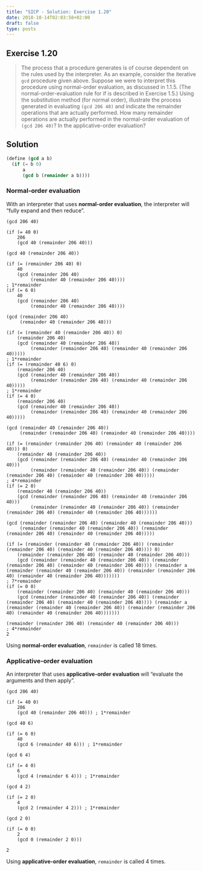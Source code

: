 ```yaml
---
title: "SICP - Solution: Exercise 1.20"
date: 2018-10-14T02:03:58+02:00
draft: false
type: posts
---
```


## Exercise 1.20

> The process that a procedure generates is of course dependent on the rules used by the interpreter. As an example, consider the iterative `gcd` procedure given above. Suppose we were to interpret this procedure using normal-order evaluation, as discussed in 1.1.5. (The normal-order-evaluation rule for if is described in Exercise 1.5.) Using the substitution method (for normal order), illustrate the process generated in evaluating `(gcd 206 40)` and indicate the remainder operations that are actually performed. How many remainder operations are actually performed in the normal-order evaluation of `(gcd 206 40)`? In the applicative-order evaluation?

## Solution

```scheme
(define (gcd a b)
  (if (= b 0)
      a
      (gcd b (remainder a b))))
```

### Normal-order evaluation

With an interpreter that uses **normal-order evaluation**, the interpreter will “fully expand and then reduce”.

```
(gcd 206 40)

(if (= 40 0)
    206
    (gcd 40 (remainder 206 40)))

(gcd 40 (remainder 206 40))

(if (= (remainder 206 40) 0)
    40
    (gcd (remainder 206 40)
         (remainder 40 (remainder 206 40))))
; 1*remainder
(if (= 6 0)
    40
    (gcd (remainder 206 40)
         (remainder 40 (remainder 206 40))))

(gcd (remainder 206 40)
     (remainder 40 (remainder 206 40)))

(if (= (remainder 40 (remainder 206 40)) 0)
    (remainder 206 40)
    (gcd (remainder 40 (remainder 206 40))
         (remainder (remainder 206 40) (remainder 40 (remainder 206 40)))))
; 1*remainder
(if (= (remainder 40 6) 0)
    (remainder 206 40)
    (gcd (remainder 40 (remainder 206 40))
         (remainder (remainder 206 40) (remainder 40 (remainder 206 40)))))
; 1*remainder
(if (= 4 0)
    (remainder 206 40)
    (gcd (remainder 40 (remainder 206 40))
         (remainder (remainder 206 40) (remainder 40 (remainder 206 40)))))

(gcd (remainder 40 (remainder 206 40))
     (remainder (remainder 206 40) (remainder 40 (remainder 206 40))))

(if (= (remainder (remainder 206 40) (remainder 40 (remainder 206 40))) 0)
    (remainder 40 (remainder 206 40))
    (gcd (remainder (remainder 206 40) (remainder 40 (remainder 206 40)))
         (remainder (remainder 40 (remainder 206 40)) (remainder (remainder 206 40) (remainder 40 (remainder 206 40)))))
; 4*remainder
(if (= 2 0)
    (remainder 40 (remainder 206 40))
    (gcd (remainder (remainder 206 40) (remainder 40 (remainder 206 40)))
         (remainder (remainder 40 (remainder 206 40)) (remainder (remainder 206 40) (remainder 40 (remainder 206 40))))))

(gcd (remainder (remainder 206 40) (remainder 40 (remainder 206 40)))
     (remainder (remainder 40 (remainder 206 40)) (remainder (remainder 206 40) (remainder 40 (remainder 206 40)))))

(if (= (remainder (remainder 40 (remainder 206 40)) (remainder (remainder 206 40) (remainder 40 (remainder 206 40)))) 0)
    (remainder (remainder 206 40) (remainder 40 (remainder 206 40)))
    (gcd (remainder (remainder 40 (remainder 206 40)) (remainder (remainder 206 40) (remainder 40 (remainder 206 40)))) (remainder a  (remainder (remainder 40 (remainder 206 40)) (remainder (remainder 206 40) (remainder 40 (remainder 206 40)))))))
; 7*remainder
(if (= 0 0)
    (remainder (remainder 206 40) (remainder 40 (remainder 206 40)))
    (gcd (remainder (remainder 40 (remainder 206 40)) (remainder (remainder 206 40) (remainder 40 (remainder 206 40)))) (remainder a  (remainder (remainder 40 (remainder 206 40)) (remainder (remainder 206 40) (remainder 40 (remainder 206 40)))))))

(remainder (remainder 206 40) (remainder 40 (remainder 206 40)))
; 4*remainder
2
```

Using **normal-order evaluation**, `remainder` is called 18 times.

### Applicative-order evaluation

An interpreter that uses **applicative-order evaluation** will “evaluate the arguments and then apply”.

```
(gcd 206 40)

(if (= 40 0)
    206
    (gcd 40 (remainder 206 40))) ; 1*remainder

(gcd 40 6)

(if (= 6 0)
    40
    (gcd 6 (remainder 40 6))) ; 1*remainder

(gcd 6 4)

(if (= 4 0)
    6
    (gcd 4 (remainder 6 4))) ; 1*remainder

(gcd 4 2)

(if (= 2 0)
    4
    (gcd 2 (remainder 4 2))) ; 1*remainder

(gcd 2 0)

(if (= 0 0)
    2
    (gcd 0 (remainder 2 0)))

2
```

Using **applicative-order evaluation**, `remainder` is called 4 times.
